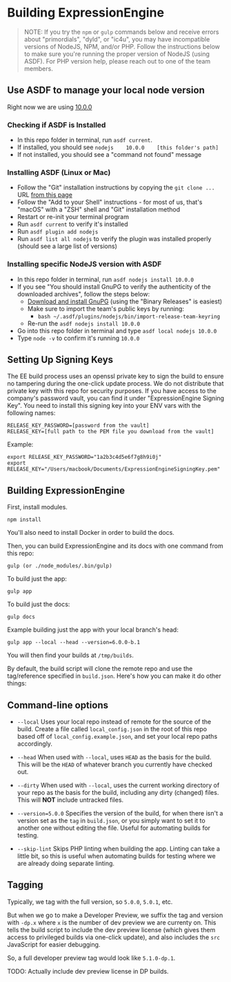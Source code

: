 # Building ExpressionEngine

> NOTE: If you try the `npm` or `gulp` commands below and receive errors about "primordials", "dyld", or "ic4u", you may have incompatible versions of NodeJS, NPM, and/or PHP. Follow the instructions below to make sure you're running the proper version of NodeJS (using ASDF). For PHP version help, please reach out to one of the team members.

## Use ASDF to manage your local node version
Right now we are using [10.0.0](.tool-versions)

### Checking if ASDF is Installed
- In this repo folder in terminal, run `asdf current`.
- If installed, you should see `nodejs    10.0.0    [this folder's path]`
- If not installed, you should see a "command not found" message

### Installing ASDF (Linux or Mac)
- Follow the "Git" installation instructions by copying the `git clone ...` URL [from this page](https://asdf-vm.com/#/core-manage-asdf?id=asdf)
- Follow the "Add to your Shell" instructions - for most of us, that's "macOS" with a "ZSH" shell and "Git" installation method
- Restart or re-init your terminal program
- Run `asdf current` to verify it's installed
- Run `asdf plugin add nodejs`
- Run `asdf list all nodejs` to verify the plugin was installed properly (should see a large list of versions)

### Installing specific NodeJS version with ASDF
- In this repo folder in terminal, run `asdf nodejs install 10.0.0`
- If you see "You should install GnuPG to verify the authenticity of the downloaded archives", follow the steps below:
  - [Download and install GnuPG](https://gnupg.org/download/index.html) (using the "Binary Releases" is easiest)
  - Make sure to import the team's public keys by running:
	- `bash ~/.asdf/plugins/nodejs/bin/import-release-team-keyring`
  - Re-run the `asdf nodejs install 10.0.0`
- Go into this repo folder in terminal and type `asdf local nodejs 10.0.0`
- Type `node -v` to confirm it's running `10.0.0`

## Setting Up Signing Keys
The EE build process uses an openssl private key to sign the build to ensure no tampering during the one-click update process. We do not distribute that private key with this repo for security purposes. If you have access to the company's password vault, you can find it under "ExpressionEngine Signing Key". You need to install this signing key into your ENV vars with the following names:

	RELEASE_KEY_PASSWORD=[password from the vault]
	RELEASE_KEY=[full path to the PEM file you download from the vault]

Example:

	export RELEASE_KEY_PASSWORD="1a2b3c4d5e6f7g8h9i0j"
	export RELEASE_KEY="/Users/macbook/Documents/ExpressionEngineSigningKey.pem"

## Building ExpressionEngine

First, install modules.

	npm install

You'll also need to install Docker in order to build the docs.

Then, you can build ExpressionEngine and its docs with one command from this repo:

	gulp (or ./node_modules/.bin/gulp)

To build just the app:

	gulp app

To build just the docs:

	gulp docs

Example building just the app with your local branch's head:

	gulp app --local --head --version=6.0.0-b.1

You will then find your builds at `/tmp/builds`.

By default, the build script will clone the remote repo and use the tag/reference specified in `build.json`. Here's how you can make it do other things:

## Command-line options

* `--local` Uses your local repo instead of remote for the source of the build. Create a file called `local_config.json` in the root of this repo based off of `local_config.example.json`, and set your local repo paths accordingly.

* `--head` When used with `--local`, uses `HEAD` as the basis for the build. This will be the `HEAD` of whatever branch you currently have checked out.

* `--dirty` When used with `--local`, uses the current working directory of your repo as the basis for the build, including any dirty (changed) files. This will **NOT** include untracked files.

* `--version=5.0.0` Specifies the version of the build, for when there isn't a version set as the `tag` in `build.json`, or you simply want to set it to another one without editing the file. Useful for automating builds for testing.

* `--skip-lint` Skips PHP linting when building the app. Linting can take a little bit, so this is useful when automating builds for testing where we are already doing separate linting.

## Tagging

Typically, we tag with the full version, so `5.0.0`, `5.0.1`, etc.

But when we go to make a Developer Preview, we suffix the tag and version with `-dp.x` where `x` is the number of dev preview we are currenty on. This tells the build script to include the dev preview license (which gives them access to privileged builds via one-click update), and also includes the `src` JavaScript for easier debugging.

So, a full developer preview tag would look like `5.1.0-dp.1`.

TODO: Actually include dev preview license in DP builds.
